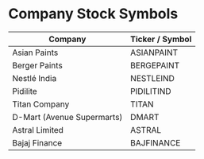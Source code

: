 # Company Stock Symbols

| Company          | Ticker / Symbol |
|------------------|-----------------|
| Asian Paints     | ASIANPAINT      |
| Berger Paints    | BERGEPAINT      |
| Nestlé India     | NESTLEIND       |
| Pidilite         | PIDILITIND      |
| Titan Company    | TITAN           |
| D-Mart (Avenue Supermarts) | DMART  |
| Astral Limited   | ASTRAL          |
| Bajaj Finance    | BAJFINANCE      |
